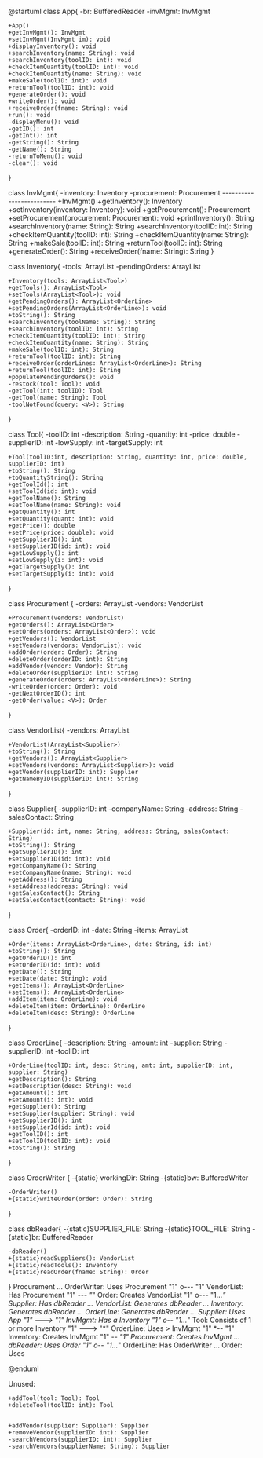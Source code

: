 @startuml
class App{
    -br: BufferedReader
    -invMgmt: InvMgmt

    +App()
    +getInvMgmt(): InvMgmt
    +setInvMgmt(InvMgmt im): void
    +displayInventory(): void
    +searchInventory(name: String): void
    +searchInventory(toolID: int): void
    +checkItemQuantity(toolID: int): void
    +checkItemQuantity(name: String): void
    +makeSale(toolID: int): void
    +returnTool(toolID: int): void
    +generateOrder(): void
    +writeOrder(): void
    +receiveOrder(fname: String): void
    +run(): void
    -displayMenu(): void
    -getID(): int
    -getInt(): int
    -getString(): String
    -getName(): String
    -returnToMenu(): void
    -clear(): void
}

class InvMgmt{
    -inventory: Inventory
    -procurement: Procurement
    -------------------------
    +InvMgmt()
    +getInventory(): Inventory
    +setInventory(inventory: Inventory): void
    +getProcurement(): Procurement 
    +setProcurement(procurement: Procurement): void
    +printInventory(): String
    +searchInventory(name: String): String
    +searchInventory(toolID: int): String 
    +checkItemQuantity(toolID: int): String
    +checkItemQuantity(name: String): String
    +makeSale(toolID: int): String
    +returnTool(toolID: int): String
    +generateOrder(): String
    +receiveOrder(fname: String): String
}

class Inventory{
    -tools: ArrayList<Tool>
    -pendingOrders: ArrayList<OrderLine>

    +Inventory(tools: ArrayList<Tool>)
    +getTools(): ArrayList<Tool>
    +setTools(ArrayList<Tool>): void
    +getPendingOrders(): ArrayList<OrderLine>
    +setPendingOrders(ArrayList<OrderLine>): void
    +toString(): String
    +searchInventory(toolName: String): String
    +searchInventory(toolID: int): String
    +checkItemQuantity(toolID: int): String
    +checkItemQuantity(name: String): String
    +makeSale(toolID: int): String
    +returnTool(toolID: int): String
    +receiveOrder(orderLines: ArrayList<OrderLine>): String
    +returnTool(toolID: int): String
    +populatePendingOrders(): void
    -restock(tool: Tool): void
    -getTool(int: toolID): Tool
    -getTool(name: String): Tool
    -toolNotFound(query: <V>): String
    
}

class Tool{
    -toolID: int
    -description: String
    -quantity: int
    -price: double
    -supplierID: int
    -lowSupply: int
    -targetSupply: int 

    +Tool(toolID:int, description: String, quantity: int, price: double, supplierID: int)
    +toString(): String
    +toQuantityString(): String
    +getToolId(): int
    +setToolId(id: int): void
    +getToolName(): String
    +setToolName(name: String): void
    +getQuantity(): int
    +setQuantity(quant: int): void
    +getPrice(): double
    +setPrice(price: double): void
    +getSupplierID(): int
    +setSupplierID(id: int): void
    +getLowSupply(): int
    +setLowSupply(i: int): void
    +getTargetSupply(): int
    +setTargetSupply(i: int): void
}

class Procurement {
    -orders: ArrayList<Order>
    -vendors: VendorList

    +Procurement(vendors: VendorList)
    +getOrders(): ArrayList<Order>
    +setOrders(orders: ArrayList<Order>): void
    +getVendors(): VendorList
    +setVendors(vendors: VendorList): void
    +addOrder(order: Order): String
    +deleteOrder(orderID: int): String
    +addVendor(vendor: Vendor): String
    +deleteOrder(supplierID: int): String
    +generateOrder(orders: ArrayList<OrderLine>): String
    -writeOrder(order: Order): void
    -getNextOrderID(): int
    -getOrder(value: <V>): Order
}

class VendorList{
    -vendors: ArrayList<Supplier>

    +VendorList(ArrayList<Supplier>)
    +toString(): String
    +getVendors(): ArrayList<Supplier>
    +setVendors(vendors: ArrayList<Supplier>): void
    +getVendor(supplierID: int): Supplier
    +getNameByID(supplierID: int): String
}

class Supplier{
    -supplierID: int
    -companyName: String
    -address: String
    -salesContact: String

    +Supplier(id: int, name: String, address: String, salesContact: String)
    +toString(): String
    +getSupplierID(): int
    +setSupplierID(id: int): void
    +getCompanyName(): String
    +setCompanyName(name: String): void
    +getAddress(): String
    +setAddress(address: String): void
    +getSalesContact(): String
    +setSalesContact(contact: String): void
}

class Order{
    -orderID: int
    -date: String
    -items: ArrayList<OrderLine>
    
    +Order(items: ArrayList<OrderLine>, date: String, id: int)
    +toString(): String
    +getOrderID(): int
    +setOrderID(id: int): void
    +getDate(): String
    +setDate(date: String): void
    +getItems(): ArrayList<OrderLine>
    +setItems(): ArrayList<OrderLine>
    +addItem(item: OrderLine): void
    +deleteItem(item: OrderLine): OrderLine
    +deleteItem(desc: String): OrderLine
}

class OrderLine{
    -description: String
    -amount: int
    -supplier: String
    -supplierID: int
    -toolID: int
    
    +OrderLine(toolID: int, desc: String, amt: int, supplierID: int, supplier: String)
    +getDescription(): String
    +setDescription(desc: String): void
    +getAmount(): int
    +setAmount(i: int): void
    +getSupplier(): String
    +setSupplier(supplier: String): void    
    +getSupplierID(): int
    +setSupplierId(id: int): void
    +getToolID(): int
    +setToolID(toolID: int): void
    +toString(): String
}


class OrderWriter {
    -{static} workingDir: String
    -{static}bw: BufferedWriter

    -OrderWriter()
    +{static}writeOrder(order: Order): String
}

class dbReader{
    -{static}SUPPLIER_FILE: String
    -{static}TOOL_FILE: String
    -{static}br: BufferedReader

    -dbReader()
    +{static}readSuppliers(): VendorList
    +{static}readTools(): Inventory
    +{static}readOrder(fname: String): Order
}
Procurement ... OrderWriter: Uses
Procurement "1" o--- "1" VendorList: Has 
Procurement "1" *--- "*" Order: Creates
VendorList "1" o--- "1...*" Supplier: Has 
dbReader ... VendorList: Generates
dbReader ... Inventory: Generates
dbReader ... OrderLine: Generates
dbReader ... Supplier: Uses
App "1" ---> "1" InvMgmt: Has a
Inventory "1" o-- "1...*" Tool: Consists of 1 or more
Inventory  "1" ---> "*" OrderLine: Uses >
InvMgmt "1" *-- "1" Inventory: Creates
InvMgmt "1" *-- "1" Procurement: Creates
InvMgmt  ... dbReader: Uses
Order "1" o-- "1...*" OrderLine: Has
OrderWriter ... Order: Uses

@enduml

Unused: 

    +addTool(tool: Tool): Tool
    +deleteTool(toolID: int): Tool
    

    +addVendor(supplier: Supplier): Supplier
    +removeVendor(supplierID: int): Supplier
    -searchVendors(supplierID: int): Supplier
    -searchVendors(supplierName: String): Supplier